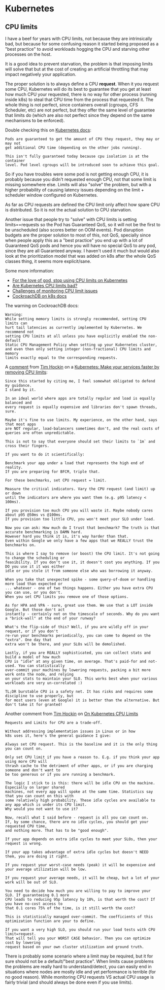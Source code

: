 # Kubernetes

## CPU limits

I have a beef for years with CPU limits, not because they are intrinsically bad,
but because for some confusing reason it started being proposed as a "best practice"
to avoid workloads hogging the CPU and starving other processes on the host.

It is a good idea to prevent starvation, the problem is that imposing limits
will solve that but at the cost of creating an artificial throttling that may
impact negatively your application.

The proper solution is to always define a CPU **request**. When it you request
some CPU, Kubernetes will do its best to guarantee that you get at least
how much CPU your requested, there is no way for other process (running inside k8s)
to steal that CPU time from the process that requested it. The whole thing is
not perfect, since containers overall (cgroups, CFS Scheduler, etc) are not perfect,
but they offer the same level of guarantee that limits do (which are also not perfect
since they depend on the same mechanisms to be enforced).

Double checking this on [Kubernetes docs](https://github.com/kubernetes/design-proposals-archive/blob/8da1442ea29adccea40693357d04727127e045ed/node/resource-qos.md#compressible-resource-guarantees):

```
Pods are guaranteed to get the amount of CPU they request, they may or may not
get additional CPU time (depending on the other jobs running).

This isn't fully guaranteed today because cpu isolation is at the container
level. Pod level cgroups will be introduced soon to achieve this goal.
```

So if you have troubles were some pod is not getting enough CPU, it is probably
because you didn't requested enough CPU, not that some limit is missing somewhere
else. Limits will also "solve" the problem, but with a higher probability of
causing latency issues depending on the limit + scheduler window configured on
Kubernetes.

As far as CPU requests are defined the CPU limit only affect how spare
CPU is distributed. So it is not the actual solution to CPU starvation.

Another issue that people try to "solve" with CPU limits is setting limits==requests
so the Pod has Guaranteed QoS, so it will not be the first to be unscheduled
(also scores better on OOM events).  Pod disruption budgets are the proper
solution to most of this, not QoS, specially since
when people apply this as a "best practice" you end up with a lot of Guaranteed QoS
pods and hence you will have no special QoS to any pod, since they are all
Guaranteed anyway. I haven't used it much but would also look at the prioritization
model that was added on k8s after the whole QoS classes thing, it seems
more explicit/sane.

Some more information:

* [For the love of god, stop using CPU limits on Kubernetes](https://home.robusta.dev/blog/stop-using-cpu-limits/)
* [Are Kubernetes CPU limits bad?](https://medium.com/inside-sumup/are-kubernetes-cpu-limits-bad-a04430bf54e1)
* [Challenges of monitoring CPU limit issues](https://github.com/robusta-dev/alert-explanations/wiki/CPUThrottlingHigh-(Prometheus-Alert))
* [CockroachDB on k8s docs](https://www.cockroachlabs.com/docs/stable/kubernetes-performance.html#resource-requests-and-limits)

The warning on CockroachDB docs:

```
Warning:
While setting memory limits is strongly recommended, setting CPU limits can
hurt tail latencies as currently implemented by Kubernetes. We recommend not
setting CPU limits at all unless you have explicitly enabled the non-default
Static CPU Management Policy when setting up your Kubernetes cluster,
and even then only setting integer (non-fractional) CPU limits and memory
limits exactly equal to the corresponding requests.
```

A [comment](https://news.ycombinator.com/item?id=24381813) from [Tim Hockin](https://github.com/thockin) on a
[Kubernetes: Make your services faster by removing CPU limits](https://news.ycombinator.com/item?id=24351566):

```
Since this started by citing me, I feel somewhat obligated to defend my guidance.
I stand by it.

In an ideal world where apps are totally regular and load is equally balanced and
every request is equally expensive and libraries don't spawn threads, sure.

Maybe it's fine to use limits. My experience, on the other hand, says that most apps
are NOT regular, load-balancers sometimes don't, and the real costs of queries are often unpredictable.

This is not to say that everyone should set their limits to `1m` and cross their fingers.

If you want to do it scientifically:

Benchmark your app under a load that represents the high end of reality.
If you are preparing for BFCM, triple that.

For these benchmarks, set CPU request = limit.

Measure the critical indicators. Vary the CPU request (and limit) up or down
until the indicators are where you want them (e.g. p95 latency < 100ms).

If you provision too much CPU you will waste it. Maybe nobody cares about p95 @50ms vs @100ms.
If you provision too little CPU, you won't meet your SLO under load.

Now you can ask: How much do I trust that benchmark? The truth is that accurate benchmarking is DAMN hard.
However hard you think it is, it's way harder than that.
Even within Google we only have a few apps that we REALLY trust the benchmarks on.

This is where I say to remove (or boost) the CPU limit. It's not going to change the scheduling or
feasibility. If you don't use it, it doesn't cost you anything. If you DO you use it it was either
idle or you stole it from someone else who was borrowing it anyway.

When you take that unexpected spike - some query-of-doom or handling more load than expected or
... whatever - one of two things happens. Either you have extra CPU you can use, or you don't.
When you set CPU limits you remove one of those options.

As for HPA and VPA - sure, great use them. We use that a LOT inside Google. But those don't act
instantly - certainly not on the timescale of seconds. Why do you want a "brick-wall" at the end of your runway?

What's the flip-side of this? Well, if you are wildly off in your request, or if you don't
re-run your benchmarks periodically, you can come to depend on the "extra". One day that
extra won't be there, and your SLOs will be demolished.

Lastly, if you are REALLY sophisticated, you can collect stats and build a model of how much
CPU is "idle" at any given time, on average. That's paid-for and not-used. You can statistically
over-commit your machines by lowering requests, packing a bit more work onto the node, and relying
on your stats to maintain your SLO. This works best when your various workloads are very un-correlated :)

TL;DR burstable CPU is a safety net. It has risks and requires some discipline to use properly, but
for most users (even at Google) it is better than the alternative. But don't take it for granted!
```

Another comment from [Tim Hockin](https://github.com/thockin) on
[On Kubernetes CPU Limits](https://www.reddit.com/r/kubernetes/comments/all1vg/on_kubernetes_cpu_limits/efgyygu/)

```
Requests and Limits for CPU are a trade-off.

Without addressing implementation issues in Linux or in how
k8s uses it, here's the general guidance I give:

Always set CPU request. This is the baseline and it is the only thing you can count on.

Only set CPU limit if you have a reason to. E.g. if you think your app using more CPU will
thrash cache to the detriment of other apps, or if you are charging someone and don't want to
be too generous or if you are running a benchmark.

The logic I stick to is this: there will be idle CPU on the machine. Especially on larger shared
machines, not every app will spoke at the same time. Statistics say that you can count on this with
some relatively high probability. These idle cycles are available to any app which is under its CPU limit.
Why would you not want to use it?

Now, recall what I said before - request is all you can count on.
If, by some chance, there are no idle cycles, you should get your requested CPU time,
and nothing more. That has to be "good enough".

If your app depends on extra idle cycles to meet your SLOs, then your request is wrong.

If your app takes advantage of extra idle cycles but doesn't NEED them, you are doing it right.

If you request your worst-case needs (peak) it will be expensive and your average utilization will be low.

If you request your average needs, it will be cheap, but a lot of your work will be out of SLO.

You need to decide how much you are willing to pay to improve your SLO. If guaranteeing 0.1 more
CPU leads to reducing 95p latency by 10%, is that worth the cost? If you have no-cost access to
that 0.1 cores 75% of the time, is it still worth the cost?

This is statistically managed over-commit. The coefficients of this optimization function are your to define.

If you want a very high SLO, you should run your load tests with CPU limit=request.
That will tell you your WORST CASE behavior. Then you can optimize cost by lowering
request based on your own cluster utilization and ground truth.
```

There is probably some scenario where a limit may be required, but it for sure
should not be a default/"best practice". When limits cause problems the problems
are really hard to understand/detect, you can easily end in situations where nodes
are mostly idle and yet performance is terrible (for no good reason). While monitoring
CPU requests VS actual CPU usage is fairly trivial (and should always be done even if
you use limits).
